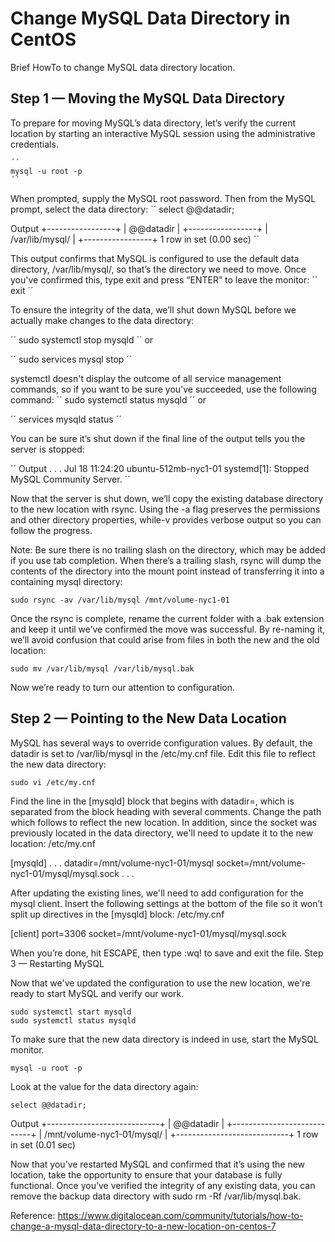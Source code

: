# Change MySQL Data Directory in CentOS
Brief HowTo to change MySQL data directory location. 

## Step 1 — Moving the MySQL Data Directory

To prepare for moving MySQL’s data directory, let’s verify the current location by starting an interactive MySQL session using the administrative credentials.

    ´´
    mysql -u root -p
    ´´

When prompted, supply the MySQL root password. Then from the MySQL prompt, select the data directory:
´´
    select @@datadir;

Output
+-----------------+
| @@datadir       |
+-----------------+
| /var/lib/mysql/ |
+-----------------+
1 row in set (0.00 sec)
´´

This output confirms that MySQL is configured to use the default data directory, /var/lib/mysql/, so that’s the directory we need to move. Once you've confirmed this, type exit and press “ENTER” to leave the monitor:
´´
    exit
´´

To ensure the integrity of the data, we’ll shut down MySQL before we actually make changes to the data directory:

´´
    sudo systemctl stop mysqld
´´
or 

´´
  sudo services mysql stop
´´

systemctl doesn't display the outcome of all service management commands, so if you want to be sure you've succeeded, use the following command:
´´
    sudo systemctl status mysqld
´´
or 

´´
services mysqld status
´´

You can be sure it’s shut down if the final line of the output tells you the server is stopped:

´´
Output
. . .
Jul 18 11:24:20 ubuntu-512mb-nyc1-01 systemd[1]: Stopped MySQL Community Server.
´´

Now that the server is shut down, we’ll copy the existing database directory to the new location with rsync. Using the -a flag preserves the permissions and other directory properties, while-v provides verbose output so you can follow the progress.

Note: Be sure there is no trailing slash on the directory, which may be added if you use tab completion. When there’s a trailing slash, rsync will dump the contents of the directory into the mount point instead of transferring it into a containing mysql directory:


    sudo rsync -av /var/lib/mysql /mnt/volume-nyc1-01

Once the rsync is complete, rename the current folder with a .bak extension and keep it until we’ve confirmed the move was successful. By re-naming it, we’ll avoid confusion that could arise from files in both the new and the old location:


    sudo mv /var/lib/mysql /var/lib/mysql.bak
    
Now we’re ready to turn our attention to configuration.

## Step 2 — Pointing to the New Data Location

MySQL has several ways to override configuration values. By default, the datadir is set to /var/lib/mysql in the /etc/my.cnf file. Edit this file to reflect the new data directory:

    sudo vi /etc/my.cnf

Find the line in the [mysqld] block that begins with datadir=, which is separated from the block heading with several comments. Change the path which follows to reflect the new location. In addition, since the socket was previously located in the data directory, we'll need to update it to the new location:
/etc/my.cnf

[mysqld]
. . .
datadir=/mnt/volume-nyc1-01/mysql
socket=/mnt/volume-nyc1-01/mysql/mysql.sock
. . .

After updating the existing lines, we'll need to add configuration for the mysql client. Insert the following settings at the bottom of the file so it won’t split up directives in the [mysqld] block:
/etc/my.cnf

[client]
port=3306
socket=/mnt/volume-nyc1-01/mysql/mysql.sock

When you’re done, hit ESCAPE, then type :wq! to save and exit the file.
Step 3 — Restarting MySQL

Now that we've updated the configuration to use the new location, we're ready to start MySQL and verify our work.

    sudo systemctl start mysqld
    sudo systemctl status mysqld

To make sure that the new data directory is indeed in use, start the MySQL monitor.

    mysql -u root -p

Look at the value for the data directory again:

    select @@datadir;

Output
+----------------------------+
| @@datadir                  |
+----------------------------+
| /mnt/volume-nyc1-01/mysql/ |
+----------------------------+
1 row in set (0.01 sec)

Now that you’ve restarted MySQL and confirmed that it’s using the new location, take the opportunity to ensure that your database is fully functional. Once you’ve verified the integrity of any existing data, you can remove the backup data directory with sudo rm -Rf /var/lib/mysql.bak.


Reference: https://www.digitalocean.com/community/tutorials/how-to-change-a-mysql-data-directory-to-a-new-location-on-centos-7

